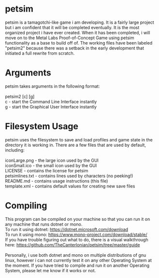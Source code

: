 # petsim
petsim is a tamagotchi-like game i am developing. It is a fairly large project but i am confident that it will be completed eventually. It is the most organized project i have ever created. When it has been completed, i will move on to the Metal Labs Proof-of-Concept Game using petsim functionality as a base to build off of. The working files have been labeled "petsim2" because there was a setback in the early development that initiated a full rewrite from scratch.
# Arguments
petsim takes arguments in the following format:
<br>
<br>
petsim2 [c] [g]
<br>
c - start the Command Line Interface instantly
<br>
g - start the Graphical User Interface instantly
<br>
# Filesystem Usage
petsim uses the filesystem to save and load profiles and game state in the directory it is working in. There are a few files that are used by default, including:
<br>
<br>
iconLarge.png - the large icon used by the GUI
<br>
iconSmall.ico - the small icon used by the GUI
<br>
LICENSE - contains the license for petsim
<br>
petsimlines.txt - contains lines used by characters (no peeking!)
<br>
README.md - contains usage instructions (this file)
<br>
template.xml - contains default values for creating new save files
<br>
# Compiling
This program can be compiled on your machine so that you can run it on any machine that runs dotnet or mono.
<br>
To run it using dotnet: https://dotnet.microsoft.com/download
<br>
To run it using mono: https://www.mono-project.com/download/stable/
<br>
If you have trouble figuring out what to do, there is a visual walkthrough here: https://github.com/TheCanterlonian/petsim/tree/master/guide
<br>
<br>
Personally, i use both dotnet and mono on multiple distributions of gnu linux, however i can not currently test it on any other Operating System at the moment. If you have tried to compile and run it on another Operating System, please let me know if it works or not.
<br>
<br>
